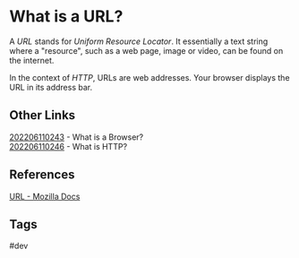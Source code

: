 # What is a URL?

A *URL* stands for *Uniform Resource Locator*. It essentially a text string where a "resource", such as a web page, image or video, can be found on the internet.  

In the context of *HTTP*, URLs are web addresses. Your browser displays the URL in its address bar.  

## Other Links
[202206110243](../202206110243) - What is a Browser?  
[202206110246](../202206110246) - What is HTTP?  

## References
[URL - Mozilla Docs](https://developer.mozilla.org/en-US/docs/Glossary/URL)

## Tags
#dev

